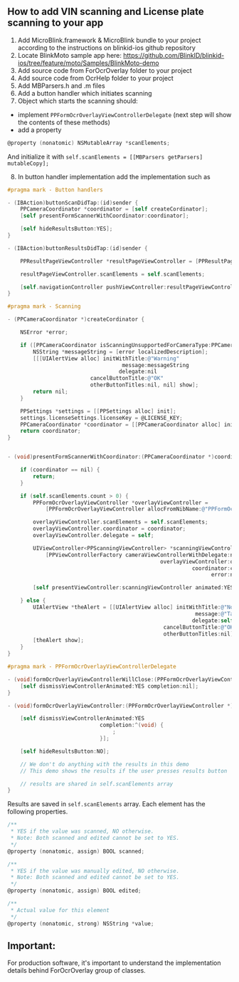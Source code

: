 ## How to add VIN scanning and License plate scanning to your app

1) Add MicroBlink.framework & MicroBlink bundle to your project according to the instructions on blinkid-ios github repository
2) Locate BlinkMoto sample app here: https://github.com/BlinkID/blinkid-ios/tree/feature/moto/Samples/BlinkMoto-demo
3) Add source code from ForOcrOverlay folder to your project
4) Add source code from OcrHelp folder to your project
5) Add MBParsers.h and .m files
6) Add a button handler which initiates scanning
7) Object which starts the scanning should:
- implement `PPFormOcrOverlayViewControllerDelegate` (next step will show the contents of these methods)
- add a property 

```objective-c
@property (nonatomic) NSMutableArray *scanElements;
```
And initialize it with  `self.scanElements = [[MBParsers getParsers] mutableCopy];`

8) In button handler implementation add the implementation such as


```objective-c
#pragma mark - Button handlers

- (IBAction)buttonScanDidTap:(id)sender {
    PPCameraCoordinator *coordinator = [self createCordinator];
    [self presentFormScannerWithCoordinator:coordinator];

    [self hideResultsButton:YES];
}

- (IBAction)buttonResultsDidTap:(id)sender {

    PPResultPageViewController *resultPageViewController = [PPResultPageViewController allocFromStoryboard];

    resultPageViewController.scanElements = self.scanElements;

    [self.navigationController pushViewController:resultPageViewController animated:YES];
}

#pragma mark - Scanning

- (PPCameraCoordinator *)createCordinator {

    NSError *error;

    if ([PPCameraCoordinator isScanningUnsupportedForCameraType:PPCameraTypeBack error:&error]) {
        NSString *messageString = [error localizedDescription];
        [[[UIAlertView alloc] initWithTitle:@"Warning"
                                    message:messageString
                                   delegate:nil
                          cancelButtonTitle:@"OK"
                          otherButtonTitles:nil, nil] show];
        return nil;
    }

    PPSettings *settings = [[PPSettings alloc] init];
    settings.licenseSettings.licenseKey = @LICENSE_KEY;
    PPCameraCoordinator *coordinator = [[PPCameraCoordinator alloc] initWithSettings:settings];
    return coordinator;
}


- (void)presentFormScannerWithCoordinator:(PPCameraCoordinator *)coordinator {

    if (coordinator == nil) {
        return;
    }

    if (self.scanElements.count > 0) {
        PPFormOcrOverlayViewController *overlayViewController =
            [PPFormOcrOverlayViewController allocFromNibName:@"PPFormOcrOverlayViewController"];

        overlayViewController.scanElements = self.scanElements;
        overlayViewController.coordinator = coordinator;
        overlayViewController.delegate = self;

        UIViewController<PPScanningViewController> *scanningViewController =
            [PPViewControllerFactory cameraViewControllerWithDelegate:nil
                                                overlayViewController:overlayViewController
                                                          coordinator:coordinator
                                                                error:nil];

        [self presentViewController:scanningViewController animated:YES completion:nil];

    } else {
        UIAlertView *theAlert = [[UIAlertView alloc] initWithTitle:@"No Scan Elements Present"
                                                           message:@"Tap Settings to add Scan Elements"
                                                          delegate:self
                                                 cancelButtonTitle:@"OK"
                                                 otherButtonTitles:nil];
        [theAlert show];
    }
}

#pragma mark - PPFormOcrOverlayViewControllerDelegate

- (void)formOcrOverlayViewControllerWillClose:(PPFormOcrOverlayViewController *)vc {
    [self dismissViewControllerAnimated:YES completion:nil];
}

- (void)formOcrOverlayViewController:(PPFormOcrOverlayViewController *)vc didFinishScanningWithElements:(NSArray *)scanElements {

    [self dismissViewControllerAnimated:YES
                             completion:^(void) {
                                 ;
                             }];

    [self hideResultsButton:NO];

    // We don't do anything with the results in this demo
    // This demo shows the results if the user presses results button

    // results are shared in self.scanElements array
}
```

Results are saved in  `self.scanElements` array. Each element has the following properties.

```objective-c
/**
 * YES if the value was scanned, NO otherwise.
 * Note: Both scanned and edited cannot be set to YES.
 */
@property (nonatomic, assign) BOOL scanned;

/**
 * YES if the value was manually edited, NO otherwise.
 * Note: Both scanned and edited cannot be set to YES.
 */
@property (nonatomic, assign) BOOL edited;

/**
 * Actual value for this element
 */
@property (nonatomic, strong) NSString *value;
```

## Important:

For production software, it's important to understand the implementation details behind ForOcrOverlay group of classes.